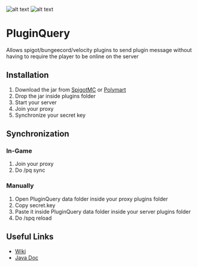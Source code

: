 ![alt text](https://i.ibb.co/FHQnbTg/shaded-header.png "Plugin Query")
![alt text](https://i.ibb.co/WpnXh8R/body.png "Features")

# PluginQuery
Allows spigot/bungeecord/velocity plugins to send plugin message without having to require the player to be online on the server

## Installation
1. Download the jar from [SpigotMC](https://www.spigotmc.org/resources/80064/) or [Polymart](https://polymart.org/resource/46)
2. Drop the jar inside plugins folder
3. Start your server
4. Join your proxy
5. Synchronize your secret key

## Synchronization
### In-Game
1. Join your proxy
2. Do /pq sync
### Manually
1. Open PluginQuery data folder inside your proxy plugins folder
2. Copy secret.key
3. Paste it inside PluginQuery data folder inside your server plugins folder
4. Do /spq reload

## Useful Links
* [Wiki](https://sunaryayalasatriathito.gitbook.io/pluginquery/)
* [Java Doc](https://sunarya-thito.github.io/PluginQuery/)
